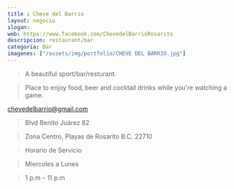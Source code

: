 ```yaml
---
title : Cheve del Barrio
layout: negocio
slogan: 
web: https://www.facebook.com/ChevedelBarrioRosarito
descripcion: restaurant/bar
categoria: Bar
imagenes: ["/assets/img/portfolio/CHEVE DEL BARRIO.jpg"]
---
```


>A beautiful sport/bar/resturant. 


>Place to enjoy food, beer and cocktail drinks while you're watching a game.

<chevedelbarrio@gmail.com>

>Blvd Benito Juárez 82

>Zona Centro, Playas de Rosarito B.C. 22710

>Horario de Servicio 

>Miercoles a Lunes

 >1 p.m – 11 p.m
